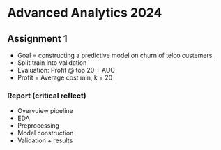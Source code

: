 # Advanced Analytics 2024
## Assignment 1
- Goal =  constructing a predictive model on churn of telco custemers.
- Split train into validation
- Evaluation: Profit @ top 20 + AUC
- Profit = Average cost min, k = 20
### Report (critical reflect)
- Overvuiew pipeline
- EDA
- Preprocessing
- Model construction
- Validation + results
